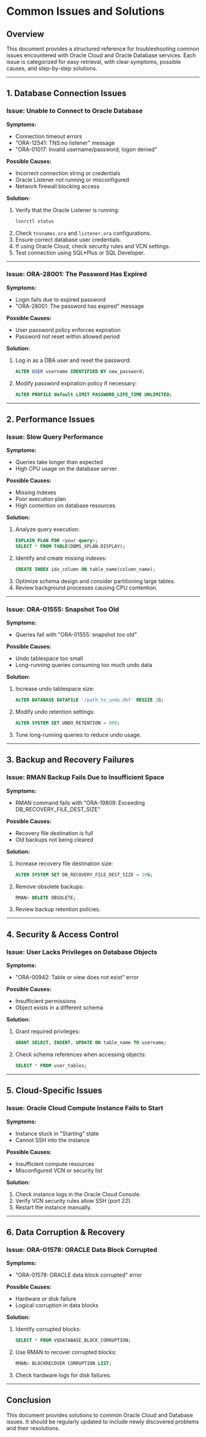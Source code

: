 # Common Issues and Solutions

## Overview
This document provides a structured reference for troubleshooting common issues encountered with Oracle Cloud and Oracle Database services. Each issue is categorized for easy retrieval, with clear symptoms, possible causes, and step-by-step solutions.

---

## 1. Database Connection Issues

### **Issue: Unable to Connect to Oracle Database**
**Symptoms:**
- Connection timeout errors
- "ORA-12541: TNS:no listener" message
- "ORA-01017: Invalid username/password; logon denied"

**Possible Causes:**
- Incorrect connection string or credentials
- Oracle Listener not running or misconfigured
- Network firewall blocking access

**Solution:**
1. Verify that the Oracle Listener is running:
   ```bash
   lsnrctl status
   ```
2. Check `tnsnames.ora` and `listener.ora` configurations.
3. Ensure correct database user credentials.
4. If using Oracle Cloud, check security rules and VCN settings.
5. Test connection using SQL*Plus or SQL Developer.

---

### **Issue: ORA-28001: The Password Has Expired**
**Symptoms:**
- Login fails due to expired password
- "ORA-28001: The password has expired" message

**Possible Causes:**
- User password policy enforces expiration
- Password not reset within allowed period

**Solution:**
1. Log in as a DBA user and reset the password:
   ```sql
   ALTER USER username IDENTIFIED BY new_password;
   ```
2. Modify password expiration policy if necessary:
   ```sql
   ALTER PROFILE default LIMIT PASSWORD_LIFE_TIME UNLIMITED;
   ```

---

## 2. Performance Issues

### **Issue: Slow Query Performance**
**Symptoms:**
- Queries take longer than expected
- High CPU usage on the database server

**Possible Causes:**
- Missing indexes
- Poor execution plan
- High contention on database resources

**Solution:**
1. Analyze query execution:
   ```sql
   EXPLAIN PLAN FOR <your-query>;
   SELECT * FROM TABLE(DBMS_XPLAN.DISPLAY);
   ```
2. Identify and create missing indexes:
   ```sql
   CREATE INDEX idx_column ON table_name(column_name);
   ```
3. Optimize schema design and consider partitioning large tables.
4. Review background processes causing CPU contention.

---

### **Issue: ORA-01555: Snapshot Too Old**
**Symptoms:**
- Queries fail with "ORA-01555: snapshot too old"

**Possible Causes:**
- Undo tablespace too small
- Long-running queries consuming too much undo data

**Solution:**
1. Increase undo tablespace size:
   ```sql
   ALTER DATABASE DATAFILE '/path_to_undo.dbf' RESIZE 2G;
   ```
2. Modify undo retention settings:
   ```sql
   ALTER SYSTEM SET UNDO_RETENTION = 900;
   ```
3. Tune long-running queries to reduce undo usage.

---

## 3. Backup and Recovery Failures

### **Issue: RMAN Backup Fails Due to Insufficient Space**
**Symptoms:**
- RMAN command fails with "ORA-19809: Exceeding DB_RECOVERY_FILE_DEST_SIZE"

**Possible Causes:**
- Recovery file destination is full
- Old backups not being cleared

**Solution:**
1. Increase recovery file destination size:
   ```sql
   ALTER SYSTEM SET DB_RECOVERY_FILE_DEST_SIZE = 20G;
   ```
2. Remove obsolete backups:
   ```sql
   RMAN> DELETE OBSOLETE;
   ```
3. Review backup retention policies.

---

## 4. Security & Access Control

### **Issue: User Lacks Privileges on Database Objects**
**Symptoms:**
- "ORA-00942: Table or view does not exist" error

**Possible Causes:**
- Insufficient permissions
- Object exists in a different schema

**Solution:**
1. Grant required privileges:
   ```sql
   GRANT SELECT, INSERT, UPDATE ON table_name TO username;
   ```
2. Check schema references when accessing objects:
   ```sql
   SELECT * FROM user_tables;
   ```

---

## 5. Cloud-Specific Issues

### **Issue: Oracle Cloud Compute Instance Fails to Start**
**Symptoms:**
- Instance stuck in "Starting" state
- Cannot SSH into the instance

**Possible Causes:**
- Insufficient compute resources
- Misconfigured VCN or security list

**Solution:**
1. Check instance logs in the Oracle Cloud Console.
2. Verify VCN security rules allow SSH (port 22).
3. Restart the instance manually.

---

## 6. Data Corruption & Recovery

### **Issue: ORA-01578: ORACLE Data Block Corrupted**
**Symptoms:**
- "ORA-01578: ORACLE data block corrupted" error

**Possible Causes:**
- Hardware or disk failure
- Logical corruption in data blocks

**Solution:**
1. Identify corrupted blocks:
   ```sql
   SELECT * FROM V$DATABASE_BLOCK_CORRUPTION;
   ```
2. Use RMAN to recover corrupted blocks:
   ```sql
   RMAN> BLOCKRECOVER CORRUPTION LIST;
   ```
3. Check hardware logs for disk failures.

---

## Conclusion
This document provides solutions to common Oracle Cloud and Database issues. It should be regularly updated to include newly discovered problems and their resolutions.

